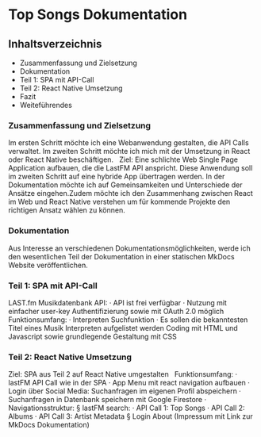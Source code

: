 # Top Songs Dokumentation

## Inhaltsverzeichnis

* Zusammenfassung und Zielsetzung
* Dokumentation
* Teil 1: SPA mit API-Call
* Teil 2: React Native Umsetzung
* Fazit
* Weiteführendes



### Zusammenfassung und Zielsetzung
Im ersten Schritt möchte ich eine Webanwendung gestalten, die API Calls verwaltet. Im zweiten Schritt möchte ich mich mit der Umsetzung in React oder React Native beschäftigen.
	 
Ziel: Eine schlichte Web Single Page Application aufbauen, die die LastFM API anspricht. Diese Anwendung soll im zweiten Schritt auf eine hybride App übertragen werden. In der Dokumentation möchte ich auf Gemeinsamkeiten und Unterschiede der Ansätze eingehen.Zudem möchte ich den Zusammenhang zwischen React im Web und React Native verstehen um für kommende Projekte den richtigen Ansatz wählen zu können.

### Dokumentation
Aus Interesse an verschiedenen Dokumentationsmöglichkeiten, werde ich den wesentlichen Teil der Dokumentation in einer statischen MkDocs Website veröffentlichen.

### Teil 1: SPA mit API-Call

LAST.fm Musikdatenbank API:
· API ist frei verfügbar
· Nutzung mit einfacher user-key Authentifizierung sowie mit OAuth 2.0 möglich
    Funktionsumfang:
· Interpreten Suchfunktion
· Es sollen die bekanntesten Titel eines Musik Interpreten aufgelistet werden
Coding mit HTML und Javascript sowie grundlegende Gestaltung mit CSS

### Teil 2: React Native Umsetzung

Ziel: SPA aus Teil 2 auf React Native umgestalten
 
Funktionsumfang:
· lastFM API Call wie in der SPA
· App Menu mit react navigation aufbauen
· Login über Social Media: Suchanfragen im eigenen Profil abspeichern
· Suchanfragen in Datenbank speichern mit Google Firestore 
· Navigationsstruktur:
        § lastFM search:
            · API Call 1: Top Songs
            · API Call 2: Albums
            · API Call 3: Artist Metadata
        § Login
About (Impressum mit Link zur MkDocs Dokumentation)






